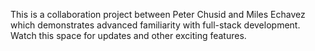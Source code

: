 This is a collaboration project between Peter Chusid and Miles Echavez which demonstrates advanced familiarity with full-stack development. Watch this space for updates and other exciting features.